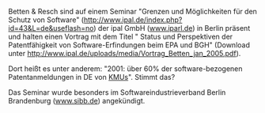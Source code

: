 Betten & Resch sind auf einem Seminar \"Grenzen und Möglichkeiten für
den Schutz von Software\"
(http://www.ipal.de/index.php?id=43&L=de&useflash=no) der ipal GmbH
(www.iparl.de) in Berlin präsent und halten einen Vortrag mit dem Titel
\" Status und Perspektiven der Patentfähigkeit von Software-Erfindungen
beim EPA und BGH\" (Download unter
<http://www.ipal.de/uploads/media/Vortrag_Betten_jan_2005.pdf>).

Dort heißt es unter anderem: \"2001: über 60% der software-bezogenen
Patentanmeldungen in DE von [KMUs](KMUs "wikilink")\". Stimmt das?

Das Seminar wurde besonders im Softwareindustrieverband Berlin
Brandenburg (www.sibb.de) angekündigt.
